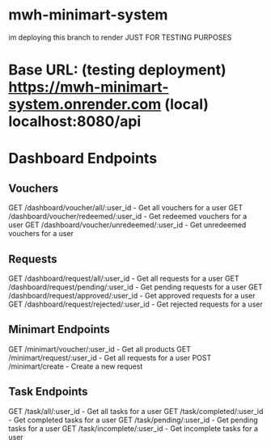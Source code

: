 # mwh-minimart-system

im deploying this branch to render JUST FOR TESTING PURPOSES

# Base URL: (testing deployment) https://mwh-minimart-system.onrender.com (local) localhost:8080/api
# Dashboard Endpoints

## Vouchers
GET /dashboard/voucher/all/:user_id - Get all vouchers for a user
GET /dashboard/voucher/redeemed/:user_id - Get redeemed vouchers for a user
GET /dashboard/voucher/unredeemed/:user_id - Get unredeemed vouchers for a user

## Requests
GET /dashboard/request/all/:user_id - Get all requests for a user
GET /dashboard/request/pending/:user_id - Get pending requests for a user
GET /dashboard/request/approved/:user_id - Get approved requests for a user
GET /dashboard/request/rejected/:user_id - Get rejected requests for a user

## Minimart Endpoints
GET /minimart/voucher/:user_id - Get all products
GET /minimart/request/:user_id - Get all requests for a user
POST /minimart/create - Create a new request

## Task Endpoints
GET /task/all/:user_id - Get all tasks for a user
GET /task/completed/:user_id - Get completed tasks for a user
GET /task/pending/:user_id - Get pending tasks for a user
GET /task/incomplete/:user_id - Get incomplete tasks for a user